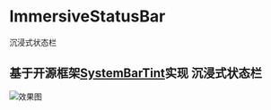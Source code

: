 # ImmersiveStatusBar
沉浸式状态栏

## 基于开源框架[SystemBarTint](https://github.com/jgilfelt/SystemBarTint)实现 沉浸式状态栏
![效果图](http://i.imgur.com/DT7jeva.png)
